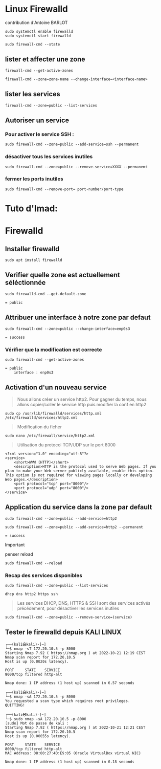# Linux Firewalld

contribution d'Antoine BARLOT

```shell
sudo systemctl enable firewalld
sudo systemctl start firewalld
 ```


```shell
sudo firewall-cmd --state
```

## lister et affecter une zone

```shell
firewall-cmd --get-active-zones
```

```shell
firewall-cmd --zone=zone-name --change-interface=<interface-name>
```




## lister les services

```shell
firewall-cmd --zone=public --list-services
```


## Autoriser un service

### Pour activer le service SSH :

```shell
sudo firewall-cmd --zone=public --add-service=ssh --permanent
```

### désactiver tous les services inutiles

```shell
sudo firewall-cmd --zone=public --remove-service=XXXX --permanent
```

### fermer les ports inutiles

```shell
sudo firewall-cmd --remove-port= port-number/port-type
```


# Tuto d'Imad:

# Firewalld



## Installer firewalld
    sudo apt install firewalld

## Verifier quelle zone est actuellement séléctionnée

    sudo firewalld-cmd --get-default-zone
    
    = public


## Attribuer une interface à notre zone par defaut
    
    sudo firewall-cmd --zone=public --change-interface=enp0s3

    = success

### Vérifier que la modification est correcte 
    
    sudo firewall-cmd --get-active-zones

    = public
        interface : enp0s3


## Activation d'un nouveau service

> Nous allons créer un service http2. Pour gagner du temps, nous allons copier/coller le service http puis modifier la conf en http2

    sudo cp /usr/lib/firewalld/services/http.xml /etc/firewalld/services/http2.xml

> Modification du ficher
    
    sudo nano /etc/firewall/service/http2.xml


> Utilisation du protocol TCP/UDP sur le port 8000

    <?xml version="1.0" encoding="utf-8"?>
    <service>
        <short>WWW (HTTP)</short>
        <description>HTTP is the protocol used to serve Web pages. If you plan to make your Web server publicly available, enable this option. This option is not required for viewing pages locally or developing Web pages.</description>
        <port protocol="tcp" port="8000"/>
        <port protocol="udp" port="8000"/>
    </service>


## Application du service dans la zone par default 
    
    sudo firewall-cmd --zone=public --add-service=http2
    
    sudo firewall-cmd --zone=public --add-service=http2 --permanent
    
    = success

> [!IMPORTANT]
penser reload
    
    sudo firewall-cmd --reload


### Recap des services disponibles

    sudo firewall-cmd --zone=public --list-services

    dhcp dns http2 https ssh

> Les services DHCP, DNS, HTTPS & SSH sont des services activés précédement, pour désactiver les services inutiles

    sudo firewall-cmd --zone=public --remove-service=(service)



## Tester le firewalld depuis KALI LINUX


    ┌──(kali㉿kali)-[~]
    └─$ nmap -sT 172.20.10.5 -p 8000
    Starting Nmap 7.92 ( https://nmap.org ) at 2022-10-21 12:19 CEST
    Nmap scan report for 172.20.10.5
    Host is up (0.0020s latency).

    PORT     STATE    SERVICE
    8000/tcp filtered http-alt

    Nmap done: 1 IP address (1 host up) scanned in 6.57 seconds
                                                                                                                                                                                                                                            
    ┌──(kali㉿kali)-[~]
    └─$ nmap -sA 172.20.10.5 -p 8000
    You requested a scan type which requires root privileges.
    QUITTING!
                                                                                                                                                                                                                                            
    ┌──(kali㉿kali)-[~]
    └─$ sudo nmap -sA 172.20.10.5 -p 8000
    [sudo] Mot de passe de kali : 
    Starting Nmap 7.92 ( https://nmap.org ) at 2022-10-21 12:21 CEST
    Nmap scan report for 172.20.10.5
    Host is up (0.00055s latency).

    PORT     STATE    SERVICE
    8000/tcp filtered http-alt
    MAC Address: 08:00:27:4D:E9:05 (Oracle VirtualBox virtual NIC)

    Nmap done: 1 IP address (1 host up) scanned in 0.18 seconds
